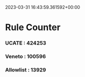 2023-03-31 16:43:59.361592+00:00
# Rule Counter 
 ### UCATE : 424253

 ### Veneto : 100596

 ### Allowlist : 13929